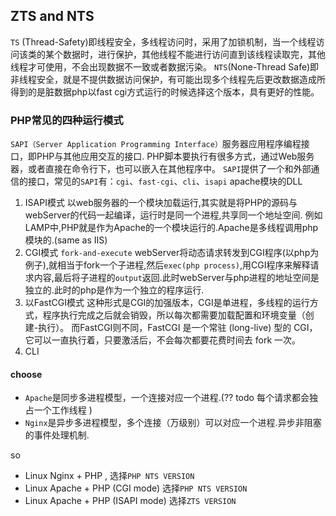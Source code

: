 ## ZTS and NTS  

`TS` (Thread-Safety)即线程安全，多线程访问时，采用了加锁机制，当一个线程访问该类的某个数据时，进行保护，其他线程不能进行访问直到该线程读取完，其他线程才可使用，不会出现数据不一致或者数据污染。
`NTS`(None-Thread Safe)即非线程安全，就是不提供数据访问保护，有可能出现多个线程先后更改数据造成所得到的是脏数据php以fast cgi方式运行的时候选择这个版本，具有更好的性能。

### PHP常见的四种运行模式

`SAPI（Server Application Programming Interface）`服务器应用程序编程接口，即PHP与其他应用交互的接口.
PHP脚本要执行有很多方式，通过Web服务器，或者直接在命令行下，也可以嵌入在其他程序中。
`SAPI`提供了一个和外部通信的接口，常见的`SAPI`有：`cgi`、`fast-cgi`、`cli`、`isapi` apache模块的DLL
 
 1. ISAPI模式  以web服务器的一个模块加载运行,其实就是将PHP的源码与webServer的代码一起编译，运行时是同一个进程,共享同一个地址空间. 例如 LAMP中,PHP就是作为Apache的一个模块运行的.Apache是多线程调用php模块的.(same as IIS)
 1. CGI模式  `fork-and-execute` webServer将动态请求转发到CGI程序(以php为例子),就相当于fork一个子进程,然后`exec(php process)`,用CGI程序来解释请求内容,最后将子进程的`output`返回.此时webServer与php进程的地址空间是独立的.此时的php是作为一个独立的程序运行.
 1. 以FastCGI模式 这种形式是CGI的加强版本，CGI是单进程，多线程的运行方式，程序执行完成之后就会销毁，所以每次都需要加载配置和环境变量（创建-执行）。
   而FastCGI则不同，FastCGI 是一个常驻 (long-live) 型的 CGI，它可以一直执行着，只要激活后，不会每次都要花费时间去 fork 一次。
 1. CLI

#### choose 

 - `Apache`是同步多进程模型，一个连接对应一个进程.(?? todo 每个请求都会独占一个工作线程 )
 - `Nginx`是异步多进程模型，多个连接（万级别）可以对应一个进程.异步非阻塞的事件处理机制.

so 

 - Linux Nginx + PHP , 选择`PHP NTS VERSION`
 - Linux Apache + PHP (CGI mode)  选择`PHP NTS VERSION`
 - Linux Apache + PHP (ISAPI mode) 选择`ZTS VERSION`
